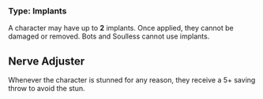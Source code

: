 ### Type: Implants

A character may have up to **2** implants. Once applied, they cannot be damaged or removed. Bots and Soulless cannot use implants.
## Nerve Adjuster

Whenever the character is stunned for any reason, they receive a 5+ saving throw to avoid the stun.
